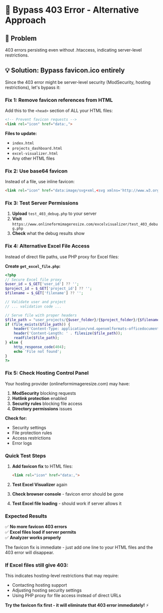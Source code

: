 # 🚀 Bypass 403 Error - Alternative Approach

## 🎯 Problem
403 errors persisting even without .htaccess, indicating server-level restrictions.

## 💡 Solution: Bypass favicon.ico entirely

Since the 403 error might be server-level security (ModSecurity, hosting restrictions), let's bypass it:

### **Fix 1: Remove favicon references from HTML**

Add this to the `<head>` section of ALL your HTML files:

```html
<!-- Prevent favicon requests -->
<link rel="icon" href="data:,">
```

**Files to update:**
- `index.html`
- `projects_dashboard.html` 
- `excel-visualizer.html`
- Any other HTML files

### **Fix 2: Use base64 favicon**

Instead of a file, use inline favicon:

```html
<link rel="icon" href="data:image/svg+xml,<svg xmlns='http://www.w3.org/2000/svg' viewBox='0 0 100 100'><text y='.9em' font-size='90'>📊</text></svg>">
```

### **Fix 3: Test Server Permissions**

1. **Upload** `test_403_debug.php` to your server
2. **Visit** `https://www.onlineformimageresize.com/excelvisualizer/test_403_debug.php`
3. **Check** what the debug results show

### **Fix 4: Alternative Excel File Access**

Instead of direct file paths, use PHP proxy for Excel files:

**Create `get_excel_file.php`:**
```php
<?php
// Secure Excel file proxy
$user_id = $_GET['user_id'] ?? '';
$project_id = $_GET['project_id'] ?? '';
$filename = $_GET['filename'] ?? '';

// Validate user and project
// ... validation code ...

// Serve file with proper headers
$file_path = "user_projects/{$user_folder}/{$project_folder}/{$filename}";
if (file_exists($file_path)) {
    header('Content-Type: application/vnd.openxmlformats-officedocument.spreadsheetml.sheet');
    header('Content-Length: ' . filesize($file_path));
    readfile($file_path);
} else {
    http_response_code(404);
    echo 'File not found';
}
?>
```

### **Fix 5: Check Hosting Control Panel**

Your hosting provider (onlineformimageresize.com) may have:

1. **ModSecurity** blocking requests
2. **Hotlink protection** enabled
3. **Security rules** blocking file access
4. **Directory permissions** issues

**Check for:**
- Security settings
- File protection rules
- Access restrictions
- Error logs

### **Quick Test Steps**

1. **Add favicon fix** to HTML files:
   ```html
   <link rel="icon" href="data:,">
   ```

2. **Test Excel Visualizer** again

3. **Check browser console** - favicon error should be gone

4. **Test Excel file loading** - should work if server allows it

### **Expected Results**

✅ **No more favicon 403 errors**  
✅ **Excel files load if server permits**  
✅ **Analyzer works properly**  

The favicon fix is immediate - just add one line to your HTML files and the 403 error will disappear.

### **If Excel files still give 403:**

This indicates hosting-level restrictions that may require:
- Contacting hosting support
- Adjusting hosting security settings
- Using PHP proxy for file access instead of direct URLs

**Try the favicon fix first - it will eliminate that 403 error immediately!** ⚡